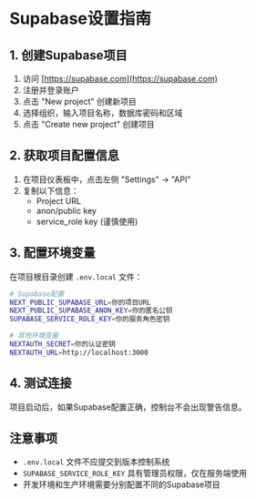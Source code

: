 # Supabase设置指南

## 1. 创建Supabase项目

1. 访问 [https://supabase.com](https://supabase.com)
2. 注册并登录账户
3. 点击 "New project" 创建新项目
4. 选择组织，输入项目名称，数据库密码和区域
5. 点击 "Create new project" 创建项目

## 2. 获取项目配置信息

1. 在项目仪表板中，点击左侧 "Settings" -> "API"
2. 复制以下信息：
   - Project URL
   - anon/public key
   - service_role key (谨慎使用)

## 3. 配置环境变量

在项目根目录创建 `.env.local` 文件：

```bash
# Supabase配置
NEXT_PUBLIC_SUPABASE_URL=你的项目URL
NEXT_PUBLIC_SUPABASE_ANON_KEY=你的匿名公钥
SUPABASE_SERVICE_ROLE_KEY=你的服务角色密钥

# 其他环境变量
NEXTAUTH_SECRET=你的认证密钥
NEXTAUTH_URL=http://localhost:3000
```

## 4. 测试连接

项目启动后，如果Supabase配置正确，控制台不会出现警告信息。

## 注意事项

- `.env.local` 文件不应提交到版本控制系统
- `SUPABASE_SERVICE_ROLE_KEY` 具有管理员权限，仅在服务端使用
- 开发环境和生产环境需要分别配置不同的Supabase项目 